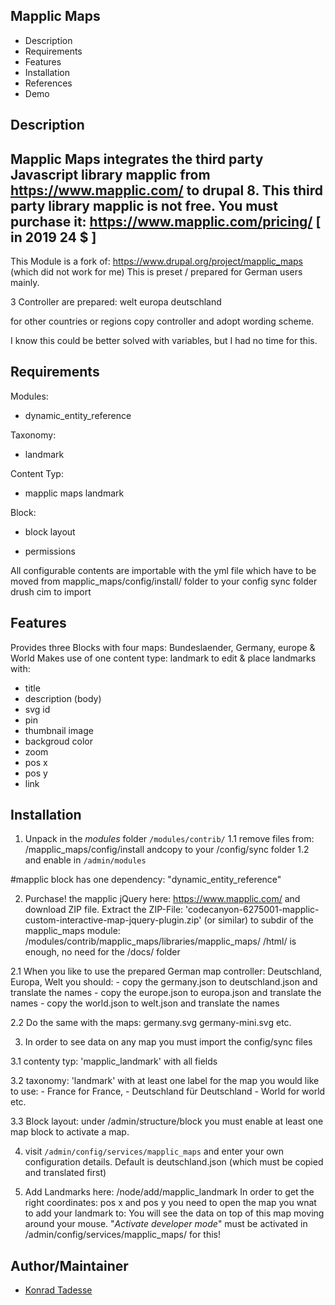 Mapplic Maps
-----------------

* Description
* Requirements
* Features
* Installation
* References
* Demo

Description
------------
Mapplic Maps integrates the third party Javascript library mapplic from https://www.mapplic.com/
to drupal 8. This third party library mapplic is not free.
You must purchase it: https://www.mapplic.com/pricing/ [ in 2019 24 $ ]
--
This Module is a fork of: https://www.drupal.org/project/mapplic_maps (which did not work for me)
This is preset / prepared for German users mainly.

3 Controller are prepared:
welt
europa
deutschland

for other countries or regions copy controller and adopt wording scheme.

I know this could be better solved with variables, but I had no time for this.

Requirements
------------
Modules:
- dynamic_entity_reference

Taxonomy:
- landmark

Content Typ:
- mapplic maps landmark

Block:
- block layout

- permissions

All configurable contents are importable with the yml file
which have to be moved from mapplic_maps/config/install/ folder
to your config sync folder
drush cim to import


Features
------------
Provides three Blocks with four  maps: Bundeslaender, Germany, europe & World
Makes use of one content type: landmark to edit & place
landmarks with:

- title
- description (body)
- svg id
- pin
- thumbnail image
- backgroud color
- zoom
- pos x
- pos y
- link


Installation
------------

1. Unpack in the *modules* folder `/modules/contrib/`
  1.1 remove files from:   /mapplic_maps/config/install andcopy to your /config/sync folder
  1.2 and enable in `/admin/modules`

#mapplic block has one dependency: "dynamic_entity_reference"

2. Purchase! the mapplic jQuery here: https://www.mapplic.com/ and download ZIP file.
Extract the ZIP-File: 'codecanyon-6275001-mapplic-custom-interactive-map-jquery-plugin.zip' (or similar) 
to subdir of the mapplic_maps module:  /modules/contrib/mapplic_maps/libraries/mapplic_maps/
/html/ is enough, no need for the /docs/ folder

  2.1 When you like to use the prepared German map controller: Deutschland, Europa, Welt
  you should:
    - copy the germany.json to deutschland.json and translate the names
    - copy the europe.json to europa.json and translate the names
    - copy the world.json to welt.json and translate the names

  2.2 Do the same with the maps: germany.svg germany-mini.svg etc.

3. In order to see data on any map you must import the config/sync files

  3.1 contenty typ: 'mapplic_landmark' with all fields

  3.2 taxonomy:     'landmark'         with at least one label for the map you would like to use:
    - France for France,
    - Deutschland für Deutschland
    - World for world etc.

  3.3 Block layout:
  under /admin/structure/block you must enable at least one map block to activate a map.

4. visit `/admin/config/services/mapplic_maps` and enter your own configuration details.
  Default is deutschland.json (which must be copied and translated first)

5. Add Landmarks here: /node/add/mapplic_landmark
  In order to get the right coordinates: pos x and pos y you need to open the map you wnat to add your landmark to:
  You will see the data on top of this map moving around your mouse. "*Activate developer mode*" must be activated in /admin/config/services/mapplic_maps/ for this!

Author/Maintainer
-----------------

- [Konrad Tadesse](https://www.drupal.org/user/526656/)
